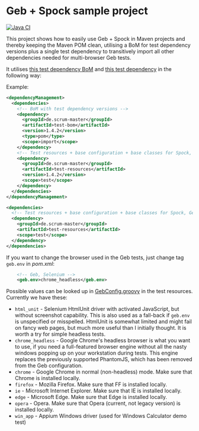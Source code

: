 # Geb + Spock sample project

[![Java CI](https://github.com/kriegaex/GebSpockSamples/actions/workflows/maven.yml/badge.svg)](https://github.com/kriegaex/GebSpockSamples/actions/workflows/maven.yml)

This project shows how to easily use Geb + Spock in Maven projects and thereby keeping the Maven POM clean,
utilising a BoM for test dependency versions plus a single test dependency to transitively import all other
dependencies needed for multi-browser Geb tests.

It utilises [this test dependency BoM](https://github.com/kriegaex/MavenTestBom) and
[this test dependency](https://github.com/kriegaex/MavenTestResources) in the following way:

Example:

```xml
<dependencyManagement>
  <dependencies>
    <!-- BoM with test dependency versions -->
    <dependency>
      <groupId>de.scrum-master</groupId>
      <artifactId>test-bom</artifactId>
      <version>1.4.2</version>
      <type>pom</type>
      <scope>import</scope>
    </dependency>
    <!-- Test resources + base configuration + base classes for Spock, Geb, Selenium -->
    <dependency>
      <groupId>de.scrum-master</groupId>
      <artifactId>test-resources</artifactId>
      <version>1.4.2</version>
      <scope>test</scope>
    </dependency>
  </dependencies>
</dependencyManagement>

<dependencies>
  <!-- Test resources + base configuration + base classes for Spock, Geb, Selenium -->
  <dependency>
    <groupId>de.scrum-master</groupId>
    <artifactId>test-resources</artifactId>
    <scope>test</scope>
  </dependency>
</dependencies>
```

If you want to change the browser used in the Geb tests, just change tag `geb.env` in _pom.xml_:

```xml
    <!-- Geb, Selenium -->
    <geb.env>chrome_headless</geb.env>
```

Possible values can be looked up in
[GebConfig.groovy](https://github.com/kriegaex/MavenTestResources/blob/master/src/main/groovy/GebConfig.groovy)
in the test resources. Currently we have these:
* `html_unit` - Selenium HtmlUnit driver with activated JavaScript, but without screenshot capability.
  This is also used as a fall-back if `geb.env` is unspecified or misspelled. HtmlUnit is somewhat limited and
  might fail on fancy web pages, but much more useful than I initially thought. It is worth a try for simple
  headless tests.
* `chrome_headless` - Google Chrome's headless browser is what you want to use, if you need a full-featured browser
  engine without all the nasty windows popping up on your workstation during tests. This engine replaces the previously
  supported PhantomJS, which has been removed from the Geb configuration.
* `chrome` - Google Chrome in normal (non-headless) mode. Make sure that Chrome is installed locally.
* `firefox` - Mozilla Firefox. Make sure that FF is installed locally.
* `ie` - Microsoft Internet Explorer. Make sure that IE is installed locally.
* `edge` - Microsoft Edge. Make sure that Edge is installed locally.
* `opera` - Opera. Make sure that Opera (current, not legacy version) is installed locally.
* `win_app` - Appium Windows driver (used for Windows Calculator demo test)
